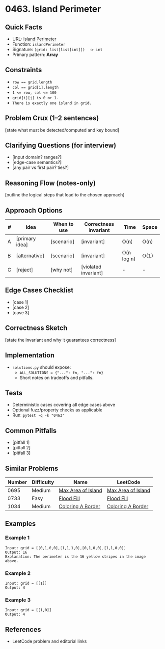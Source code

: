 # 0463. Island Perimeter

## Quick Facts

- URL: [Island Perimeter](https://leetcode.com/problems/island-perimeter/)
- Function: `islandPerimeter`
- Signature: `(grid: list[list[int]])  -> int`
- Primary pattern: **Array**

## Constraints

- `row == grid.length`
- `col == grid[i].length`
- `1 <= row, col <= 100`
- `grid[i][j] is 0 or 1.`
- `There is exactly one island in grid.`

## Problem Crux (1–2 sentences)

[state what must be detected/computed and key bound]

## Clarifying Questions (for interview)

- [input domain? ranges?]
- [edge-case semantics?]
- [any pair vs first pair? ties?]

## Reasoning Flow (notes-only)

[outline the logical steps that lead to the chosen approach]

## Approach Options

| # | Idea | When to use | Correctness invariant | Time | Space |
|---|------|-------------|-----------------------|------|-------|
| A | [primary idea] | [scenario] | [invariant] | O(n) | O(n) |
| B | [alternative] | [scenario] | [invariant] | O(n log n) | O(1) |
| C | [reject] | [why not] | [violated invariant] | - | - |

## Edge Cases Checklist

- [case 1]
- [case 2]
- [case 3]

## Correctness Sketch

[state the invariant and why it guarantees correctness]

## Implementation

- `solutions.py` should expose:
  - `ALL_SOLUTIONS = {"...": fn, "...": fn}`
  - Short notes on tradeoffs and pitfalls.

## Tests

- Deterministic cases covering all edge cases above
- Optional fuzz/property checks as applicable
- Run: `pytest -q -k "0463"`

## Common Pitfalls

- [pitfall 1]
- [pitfall 2]
- [pitfall 3]

## Similar Problems

| Number | Difficulty | Name | LeetCode |
|---|---|---|---|
| 0695 | Medium | [Max Area of Island](../0695-max-area-of-island/readme.md) | [Max Area of Island](https://leetcode.com/problems/max-area-of-island/) |
| 0733 | Easy | [Flood Fill](../0733-flood-fill/readme.md) | [Flood Fill](https://leetcode.com/problems/flood-fill/) |
| 1034 | Medium | [Coloring A Border](../1034-coloring-a-border/readme.md) | [Coloring A Border](https://leetcode.com/problems/coloring-a-border/) |

## Examples

### Example 1

```text
Input: grid = [[0,1,0,0],[1,1,1,0],[0,1,0,0],[1,1,0,0]]
Output: 16
Explanation: The perimeter is the 16 yellow stripes in the image above.
```

### Example 2

```text
Input: grid = [[1]]
Output: 4
```

### Example 3

```text
Input: grid = [[1,0]]
Output: 4
```

## References

- LeetCode problem and editorial links
